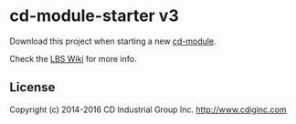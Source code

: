 # cd-module-starter v3

Download this project when starting a new [cd-module](https://github.com/cdig/cd-module).

Check the [LBS Wiki](https://github.com/cdig/lunchboxsessions/wiki) for more info.

## License
Copyright (c) 2014-2016 CD Industrial Group Inc. http://www.cdiginc.com
